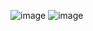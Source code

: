 ![image](https://user-images.githubusercontent.com/77582858/196255991-3b651c2b-a94e-4c9c-970a-a135417a7041.png)
![image](https://user-images.githubusercontent.com/77582858/196256019-3bed1912-0231-42e3-b0a8-6b9776d768e9.png)
